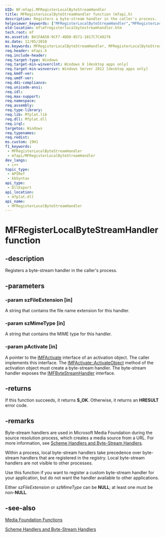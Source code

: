 ```yaml
---
UID: NF:mfapi.MFRegisterLocalByteStreamHandler
title: MFRegisterLocalByteStreamHandler function (mfapi.h)
description: Registers a byte-stream handler in the caller's process.
helpviewer_keywords: ["MFRegisterLocalByteStreamHandler","MFRegisterLocalByteStreamHandler function [Media Foundation]","mf.mfregisterlocalbytestreamhandler","mfapi/MFRegisterLocalByteStreamHandler"]
old-location: mf\mfregisterlocalbytestreamhandler.htm
tech.root: mf
ms.assetid: B41FAA50-9CF7-4DD0-8571-1817C7C49276
ms.date: 12/05/2018
ms.keywords: MFRegisterLocalByteStreamHandler, MFRegisterLocalByteStreamHandler function [Media Foundation], mf.mfregisterlocalbytestreamhandler, mfapi/MFRegisterLocalByteStreamHandler
req.header: mfapi.h
req.include-header: 
req.target-type: Windows
req.target-min-winverclnt: Windows 8 [desktop apps only]
req.target-min-winversvr: Windows Server 2012 [desktop apps only]
req.kmdf-ver: 
req.umdf-ver: 
req.ddi-compliance: 
req.unicode-ansi: 
req.idl: 
req.max-support: 
req.namespace: 
req.assembly: 
req.type-library: 
req.lib: Mfplat.lib
req.dll: Mfplat.dll
req.irql: 
targetos: Windows
req.typenames: 
req.redist: 
ms.custom: 19H1
f1_keywords:
 - MFRegisterLocalByteStreamHandler
 - mfapi/MFRegisterLocalByteStreamHandler
dev_langs:
 - c++
topic_type:
 - APIRef
 - kbSyntax
api_type:
 - DllExport
api_location:
 - mfplat.dll
api_name:
 - MFRegisterLocalByteStreamHandler
---
```


# MFRegisterLocalByteStreamHandler function


## -description

Registers a byte-stream handler in the caller's process.

## -parameters

### -param szFileExtension [in]

A string that contains the file name extension for this handler.

### -param szMimeType [in]

A string that contains the MIME type for this handler.

### -param pActivate [in]

A pointer to the <a href="https://docs.microsoft.com/windows/desktop/api/mfobjects/nn-mfobjects-imfactivate">IMFActivate</a> interface of an activation object. The caller implements this interface. The <a href="https://docs.microsoft.com/windows/desktop/api/mfobjects/nf-mfobjects-imfactivate-activateobject">IMFActivate::ActivateObject</a> method of the activation object must create a byte-stream handler. The byte-stream handler exposes the <a href="https://docs.microsoft.com/windows/desktop/api/mfidl/nn-mfidl-imfbytestreamhandler">IMFByteStreamHandler</a> interface.

## -returns

If this function succeeds, it returns <b xmlns:loc="http://microsoft.com/wdcml/l10n">S_OK</b>. Otherwise, it returns an <b xmlns:loc="http://microsoft.com/wdcml/l10n">HRESULT</b> error code.

## -remarks

Byte-stream handlers are used in Microsoft Media Foundation during the source resolution process, which creates a media source from a URL. For more information, see <a href="https://docs.microsoft.com/windows/desktop/medfound/scheme-handlers-and-byte-stream-handlers">Scheme Handlers and Byte-Stream Handlers</a>.

Within a process, local byte-stream handlers take precedence over byte-stream handlers that are registered in the registry. Local byte-stream handlers are not visible to other processes.

Use this function if you want to register a custom byte-stream handler for your application, but do not want the handler available to other applications.

Either <i>szFileExtension</i> or <i>szMimeType</i> can be <b>NULL</b>; at least one must be non-<b>NULL</b>.

## -see-also

<a href="https://docs.microsoft.com/windows/desktop/medfound/media-foundation-functions">Media Foundation Functions</a>



<a href="https://docs.microsoft.com/windows/desktop/medfound/scheme-handlers-and-byte-stream-handlers">Scheme Handlers and Byte-Stream Handlers</a>


